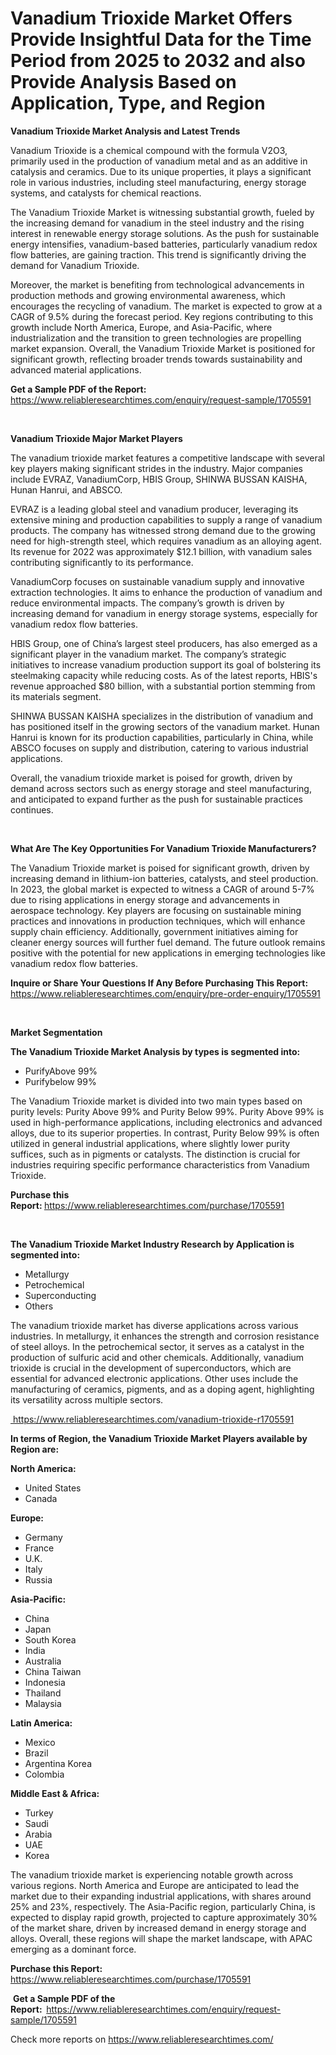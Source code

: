 <p><h1>Vanadium Trioxide Market Offers Provide Insightful Data for the Time Period from 2025 to 2032 and also Provide Analysis Based on Application, Type, and Region</h1></p><p><strong>Vanadium Trioxide Market Analysis and Latest Trends</strong></p>
<p><p>Vanadium Trioxide is a chemical compound with the formula V2O3, primarily used in the production of vanadium metal and as an additive in catalysis and ceramics. Due to its unique properties, it plays a significant role in various industries, including steel manufacturing, energy storage systems, and catalysts for chemical reactions.</p><p>The Vanadium Trioxide Market is witnessing substantial growth, fueled by the increasing demand for vanadium in the steel industry and the rising interest in renewable energy storage solutions. As the push for sustainable energy intensifies, vanadium-based batteries, particularly vanadium redox flow batteries, are gaining traction. This trend is significantly driving the demand for Vanadium Trioxide.</p><p>Moreover, the market is benefiting from technological advancements in production methods and growing environmental awareness, which encourages the recycling of vanadium. The market is expected to grow at a CAGR of 9.5% during the forecast period. Key regions contributing to this growth include North America, Europe, and Asia-Pacific, where industrialization and the transition to green technologies are propelling market expansion. Overall, the Vanadium Trioxide Market is positioned for significant growth, reflecting broader trends towards sustainability and advanced material applications.</p></p>
<p><strong>Get a Sample PDF of the Report:&nbsp;</strong> <a href="https://www.reliableresearchtimes.com/enquiry/request-sample/1705591?utm_campaign=2007&utm_medium=2&utm_source=Github&utm_content=ia&utm_term=31032025&utm_id=vanadium-trioxide">https://www.reliableresearchtimes.com/enquiry/request-sample/1705591</a></p>
<p>&nbsp;</p>
<p><strong>Vanadium Trioxide Major Market Players</strong></p>
<p><p>The vanadium trioxide market features a competitive landscape with several key players making significant strides in the industry. Major companies include EVRAZ, VanadiumCorp, HBIS Group, SHINWA BUSSAN KAISHA, Hunan Hanrui, and ABSCO. </p><p>EVRAZ is a leading global steel and vanadium producer, leveraging its extensive mining and production capabilities to supply a range of vanadium products. The company has witnessed strong demand due to the growing need for high-strength steel, which requires vanadium as an alloying agent. Its revenue for 2022 was approximately $12.1 billion, with vanadium sales contributing significantly to its performance. </p><p>VanadiumCorp focuses on sustainable vanadium supply and innovative extraction technologies. It aims to enhance the production of vanadium and reduce environmental impacts. The company’s growth is driven by increasing demand for vanadium in energy storage systems, especially for vanadium redox flow batteries. </p><p>HBIS Group, one of China’s largest steel producers, has also emerged as a significant player in the vanadium market. The company’s strategic initiatives to increase vanadium production support its goal of bolstering its steelmaking capacity while reducing costs. As of the latest reports, HBIS's revenue approached $80 billion, with a substantial portion stemming from its materials segment.</p><p>SHINWA BUSSAN KAISHA specializes in the distribution of vanadium and has positioned itself in the growing sectors of the vanadium market. Hunan Hanrui is known for its production capabilities, particularly in China, while ABSCO focuses on supply and distribution, catering to various industrial applications.</p><p>Overall, the vanadium trioxide market is poised for growth, driven by demand across sectors such as energy storage and steel manufacturing, and anticipated to expand further as the push for sustainable practices continues.</p></p>
<p>&nbsp;</p>
<p><strong>What Are The Key Opportunities For Vanadium Trioxide Manufacturers?</strong></p>
<p><p>The Vanadium Trioxide market is poised for significant growth, driven by increasing demand in lithium-ion batteries, catalysts, and steel production. In 2023, the global market is expected to witness a CAGR of around 5-7% due to rising applications in energy storage and advancements in aerospace technology. Key players are focusing on sustainable mining practices and innovations in production techniques, which will enhance supply chain efficiency. Additionally, government initiatives aiming for cleaner energy sources will further fuel demand. The future outlook remains positive with the potential for new applications in emerging technologies like vanadium redox flow batteries.</p></p>
<p><strong>Inquire or Share Your Questions If Any Before Purchasing This Report:</strong> <a href="https://www.reliableresearchtimes.com/enquiry/pre-order-enquiry/1705591?utm_campaign=2007&utm_medium=2&utm_source=Github&utm_content=ia&utm_term=31032025&utm_id=vanadium-trioxide">https://www.reliableresearchtimes.com/enquiry/pre-order-enquiry/1705591</a></p>
<p>&nbsp;</p>
<p><strong>Market Segmentation</strong></p>
<p><strong>The Vanadium Trioxide Market Analysis by types is segmented into:</strong></p>
<p><ul><li>PurifyAbove 99%</li><li>Purifybelow 99%</li></ul></p>
<p><p>The Vanadium Trioxide market is divided into two main types based on purity levels: Purity Above 99% and Purity Below 99%. Purity Above 99% is used in high-performance applications, including electronics and advanced alloys, due to its superior properties. In contrast, Purity Below 99% is often utilized in general industrial applications, where slightly lower purity suffices, such as in pigments or catalysts. The distinction is crucial for industries requiring specific performance characteristics from Vanadium Trioxide.</p></p>
<p><strong>Purchase this Report:&nbsp;</strong><a href="https://www.reliableresearchtimes.com/purchase/1705591?utm_campaign=2007&utm_medium=2&utm_source=Github&utm_content=ia&utm_term=31032025&utm_id=vanadium-trioxide">https://www.reliableresearchtimes.com/purchase/1705591</a></p>
<p>&nbsp;</p>
<p><strong>The Vanadium Trioxide Market Industry Research by Application is segmented into:</strong></p>
<p><ul><li>Metallurgy</li><li>Petrochemical</li><li>Superconducting</li><li>Others</li></ul></p>
<p><p>The vanadium trioxide market has diverse applications across various industries. In metallurgy, it enhances the strength and corrosion resistance of steel alloys. In the petrochemical sector, it serves as a catalyst in the production of sulfuric acid and other chemicals. Additionally, vanadium trioxide is crucial in the development of superconductors, which are essential for advanced electronic applications. Other uses include the manufacturing of ceramics, pigments, and as a doping agent, highlighting its versatility across multiple sectors.</p></p>
<p><a href="https://www.reliableresearchtimes.com/vanadium-trioxide-r1705591?utm_campaign=2007&utm_medium=2&utm_source=Github&utm_content=ia&utm_term=31032025&utm_id=vanadium-trioxide">&nbsp;https://www.reliableresearchtimes.com/vanadium-trioxide-r1705591</a></p>
<p><strong>In terms of Region, the Vanadium Trioxide Market Players available by Region are:</strong></p>
<p>
    <p> <strong> North America: </strong>
        <ul>
            <li>United States</li>
            <li>Canada</li>
        </ul>
        </p> 
    <p> <strong> Europe: </strong>
        <ul>
            <li>Germany</li>
            <li>France</li>
            <li>U.K.</li>
            <li>Italy</li>
            <li>Russia</li>
        </ul>
        </p> 
    <p> <strong> Asia-Pacific: </strong>
        <ul>
            <li>China</li>
            <li>Japan</li>
            <li>South Korea</li>
            <li>India</li>
            <li>Australia</li>
            <li>China Taiwan</li>
            <li>Indonesia</li>
            <li>Thailand</li>
            <li>Malaysia</li>
        </ul>
        </p> 
    <p> <strong> Latin America: </strong>
        <ul>
            <li>Mexico</li>
            <li>Brazil</li>
            <li>Argentina Korea</li>
            <li>Colombia</li>
        </ul>
        </p> 
    <p> <strong> Middle East & Africa: </strong>
        <ul>
            <li>Turkey</li>
            <li>Saudi</li>
            <li>Arabia</li>
            <li>UAE</li>
            <li>Korea</li>
        </ul>
    </p>
    </p>
<p><p>The vanadium trioxide market is experiencing notable growth across various regions. North America and Europe are anticipated to lead the market due to their expanding industrial applications, with shares around 25% and 23%, respectively. The Asia-Pacific region, particularly China, is expected to display rapid growth, projected to capture approximately 30% of the market share, driven by increased demand in energy storage and alloys. Overall, these regions will shape the market landscape, with APAC emerging as a dominant force.</p></p>
<p><strong>Purchase this Report: </strong><a href="https://www.reliableresearchtimes.com/purchase/1705591?utm_campaign=2007&utm_medium=2&utm_source=Github&utm_content=ia&utm_term=31032025&utm_id=vanadium-trioxide">https://www.reliableresearchtimes.com/purchase/1705591</a></p>
<p>&nbsp;<strong>Get a Sample PDF of the Report:&nbsp;&nbsp;</strong><a href="https://www.reliableresearchtimes.com/enquiry/request-sample/1705591?utm_campaign=2007&utm_medium=2&utm_source=Github&utm_content=ia&utm_term=31032025&utm_id=vanadium-trioxide">https://www.reliableresearchtimes.com/enquiry/request-sample/1705591</a></p>
<p><strong></strong></p>
<p>Check more reports on <a href="https://www.reliableresearchtimes.com/?utm_campaign=2007&utm_medium=2&utm_source=Github&utm_content=ia&utm_term=31032025&utm_id=vanadium-trioxide">https://www.reliableresearchtimes.com/</a></p>